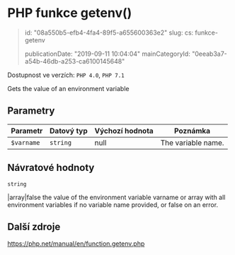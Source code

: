 PHP funkce getenv()
===================

> id: "08a550b5-efb4-4fa4-89f5-a655600363e2"
> slug:
> 	cs: funkce-getenv
> 
> publicationDate: "2019-09-11 10:04:04"
> mainCategoryId: "0eeab3a7-a54b-46db-a253-ca6100145648"

Dostupnost ve verzích: `PHP 4.0`, `PHP 7.1`

Gets the value of an environment variable


Parametry
--------------

| Parametr | Datový typ | Výchozí hodnota | Poznámka |
|-----|-----|-----|-----|
| `$varname` | `string` | null | The variable name. |


Návratové hodnoty
----------------

`string`

|array|false the value of the environment variable
varname or array with all environment variables if no variable name
provided, or false on an error.

Další zdroje
------------

https://php.net/manual/en/function.getenv.php
